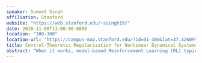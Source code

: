 ```yaml
---
speaker: Sumeet Singh
affiliation: Stanford
website: "https://web.stanford.edu/~ssingh19/"
date: 2018-11-08T11:00:00-0800
location: "300-300"
location-url: "https://campus-map.stanford.edu/?id=01-300&lat=37.4260997716701&lng=-122.1699424168815&zoom=18"
title: Control-Theoretic Regularization for Nonlinear Dynamical Systems Learning
abstract: "When it works, model-based Reinforcement Learning (RL) typically offers major improvements in sample efficiency in comparison to state of the art RL methods such as Policy Gradients that do not explicitly estimate the underlying dynamical system. Yet, all too often, when standard supervised learning is applied to model complex dynamics, the resulting controllers do not perform at par with model-free RL methods in the limit of increasing sample size, due to compounding errors across long time horizons. In this talk, I will present novel algorithmic tools leveraging Lyapunov-based analysis and semi-infinite convex programming to derive a control-theoretic regularizer for dynamics fitting, rooted in the notion of trajectory stabilizability. The resulting semi-supervised algorithm yields dynamics models that jointly balance regression performance and stabilizability, ultimately resulting in generated trajectories for the robot that are notably easier to track. Evaluation on a simulated quadrotor model illustrates the vastly improved trajectory generation and tracking performance over traditional regression techniques, especially in the regime of small demonstration datasets. I will conclude with a brief discussion of some open questions within this field of control-theoretic learning."
---
```


